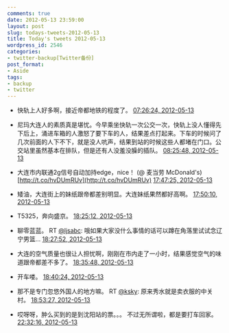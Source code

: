 ```yaml
---
comments: true
date: 2012-05-13 23:59:00
layout: post
slug: todays-tweets-2012-05-13
title: Today's tweets 2012-05-13
wordpress_id: 2546
categories:
- twitter-backup[Twitter备份]
post_format:
- Aside
tags:
- backup
- twitter
---
```





  * 快轨上人好多啊，接近帝都地铁的程度了。 [07:26:24, 2012-05-13](http://twitter.com/gfrog/statuses/201453302297280512)





  * 尼玛大连人的素质真是堪忧。今早乘坐快轨一次公交一次，快轨上没人懂得先下后上，涌进车箱的人激怒了要下车的人，结果差点打起来。下车的时候问了几次前面的人下不下，就是没人吭声，结果到站的时候这些人都堵在门口。公交站里虽然基本在排队，但是还有人没羞没臊的插队。 [08:25:48, 2012-05-13](http://twitter.com/gfrog/statuses/201468248120770561)





  * 大连市内联通2g信号自动加持edge，nice！ (@ 麦当劳 McDonald's) [http://t.co/hvDUmRUv](http://t.co/hvDUmRUv) [17:47:25, 2012-05-13](http://twitter.com/gfrog/statuses/201609583389704192)





  * 矮油，大连街上的妹纸跟帝都差别明显。大连妹纸果然都好高啊。 [17:50:10, 2012-05-13](http://twitter.com/gfrog/statuses/201610278742405120)





  * T5325，奔向盛京。 [18:25:12, 2012-05-13](http://twitter.com/gfrog/statuses/201619093177110529)





  * 聊零蓝蓝。 RT [@ljsabc](http://twitter.com/ljsabc): 哦如果大家没什么事情的话可以蹲在角落里试试念辽宁男篮… [18:27:52, 2012-05-13](http://twitter.com/gfrog/statuses/201619764290928640)





  * 大连的空气质量也很让人担忧啊，刚刚在市内走了一小时，结果感觉空气的味道跟帝都差不多了。 [18:35:48, 2012-05-13](http://twitter.com/gfrog/statuses/201621760691552256)





  * 开车喽。 [18:40:24, 2012-05-13](http://twitter.com/gfrog/statuses/201622919594520576)





  * 那不是专门忽悠外国人的地方嘛。 RT [@ksky](http://twitter.com/ksky): 原来秀水就是卖衣服的中关村。 [18:53:27, 2012-05-13](http://twitter.com/gfrog/statuses/201626204716015616)





  * 哎呀呀，肿么买到的是到沈阳站的票。。。 不过无所谓啦，都是要打车回家。 [22:32:16, 2012-05-13](http://twitter.com/gfrog/statuses/201681269459927041)




